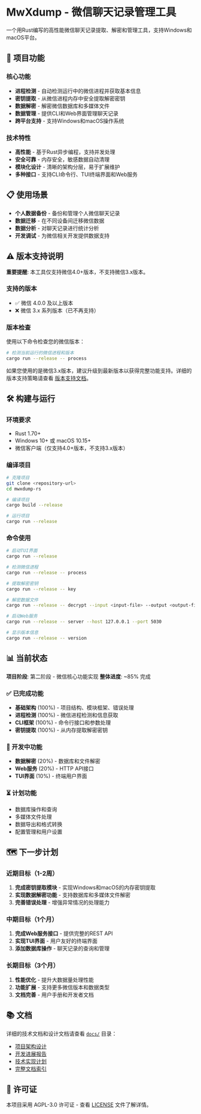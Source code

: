 # MwXdump - 微信聊天记录管理工具

一个用Rust编写的高性能微信聊天记录提取、解密和管理工具，支持Windows和macOS平台。

## 🚀 项目功能

### 核心功能
- **进程检测** - 自动检测运行中的微信进程并获取基本信息
- **密钥提取** - 从微信进程内存中安全提取解密密钥
- **数据解密** - 解密微信数据库和多媒体文件
- **数据管理** - 提供CLI和Web界面管理聊天记录
- **跨平台支持** - 支持Windows和macOS操作系统

### 技术特性
- **高性能** - 基于Rust异步编程，支持并发处理
- **安全可靠** - 内存安全，敏感数据自动清理
- **模块化设计** - 清晰的架构分层，易于扩展维护
- **多种接口** - 支持CLI命令行、TUI终端界面和Web服务

## 📋 使用场景

- **个人数据备份** - 备份和管理个人微信聊天记录
- **数据迁移** - 在不同设备间迁移微信数据
- **数据分析** - 对聊天记录进行统计分析
- **开发调试** - 为微信相关开发提供数据支持

## ⚠️ 版本支持说明

**重要提醒**: 本工具仅支持微信4.0+版本，不支持微信3.x版本。

### 支持的版本
- ✅ 微信 4.0.0 及以上版本
- ❌ 微信 3.x 系列版本（已不再支持）

### 版本检查
使用以下命令检查您的微信版本：
```bash
# 检测当前运行的微信进程和版本
cargo run --release -- process
```

如果您使用的是微信3.x版本，建议升级到最新版本以获得完整功能支持。详细的版本支持策略请查看 [版本支持文档](./docs/version-support-policy.md)。

## 🛠️ 构建与运行

### 环境要求
- Rust 1.70+
- Windows 10+ 或 macOS 10.15+
- 微信客户端（仅支持4.0+版本，不支持3.x版本）

### 编译项目
```bash
# 克隆项目
git clone <repository-url>
cd mwxdump-rs

# 编译项目
cargo build --release

# 运行项目
cargo run --release
```

### 命令使用
```bash
# 启动TUI界面
cargo run --release

# 检测微信进程
cargo run --release -- process

# 提取解密密钥
cargo run --release -- key

# 解密数据文件
cargo run --release -- decrypt --input <input-file> --output <output-file>

# 启动Web服务
cargo run --release -- server --host 127.0.0.1 --port 5030

# 显示版本信息
cargo run --release -- version
```

## 📊 当前状态

**项目阶段**: 第二阶段 - 微信核心功能实现
**整体进度**: ~85% 完成

### ✅ 已完成功能
- **基础架构** (100%) - 项目结构、模块框架、错误处理
- **进程检测** (100%) - 微信进程检测和信息获取
- **CLI框架** (100%) - 命令行接口和参数处理
- **密钥提取** (100%) - 从内存提取解密密钥

### 🚧 开发中功能
- **数据解密** (20%) - 数据库和文件解密
- **Web服务** (20%) - HTTP API接口
- **TUI界面** (10%) - 终端用户界面

### ⏳ 计划功能
- 数据库操作和查询
- 多媒体文件处理
- 数据导出和格式转换
- 配置管理和用户设置

## 🗺️ 下一步计划

### 近期目标（1-2周）
1. **完成密钥提取模块** - 实现Windows和macOS的内存密钥提取
2. **实现数据解密功能** - 支持数据库和多媒体文件解密
3. **完善错误处理** - 增强异常情况的处理能力

### 中期目标（1个月）
1. **完成Web服务接口** - 提供完整的REST API
2. **实现TUI界面** - 用户友好的终端界面
3. **添加数据库操作** - 聊天记录的查询和管理

### 长期目标（3个月）
1. **性能优化** - 提升大数据量处理性能
2. **功能扩展** - 支持更多微信版本和数据类型
3. **文档完善** - 用户手册和开发者文档

## 📚 文档

详细的技术文档和设计文档请查看 [`docs/`](./docs/) 目录：
- [项目架构设计](./docs/architecture-design.md)
- [开发进展报告](./docs/milestone-report.md)
- [技术实现计划](./docs/phase2-plan.md)
- [完整文档索引](./docs/README.md)

## 📄 许可证

本项目采用 AGPL-3.0 许可证 - 查看 [LICENSE](LICENSE) 文件了解详情。